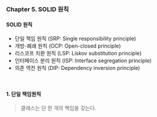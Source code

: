 ### Chapter 5. SOLID 원칙

#### **SOLID 원칙**
+ 단일 책임 원칙 (SRP: Single responsibility principle)
+ 개방-폐쇄 원칙 (OCP: Open-closed principle)
+ 리스코프 치환 원칙 (LSP: Liskov substitution principle)
+ 인터페이스 분리 원칙 (ISP: Interface segregation principle)
+ 의존 역전 원칙 (DIP: Dependency inversion principle)

<br>

#### **1. 단일 책임원칙**
> 클래스는 단 한 개의 책임을 갖는다.

